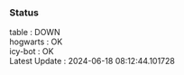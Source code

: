 ### Status


table : DOWN  
hogwarts : OK  
icy-bot : OK  
Latest Update : 2024-06-18 08:12:44.101728
